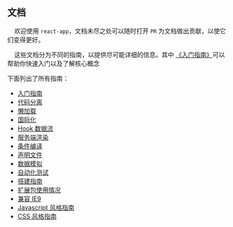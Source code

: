 ## 文档

&nbsp;&nbsp;&nbsp;&nbsp;欢迎使用 `react-app`，文档未尽之处可以随时打开 `PR` 为文档做出贡献，以使它们变得更好。

&nbsp;&nbsp;&nbsp;&nbsp;这些文档分为不同的指南，以提供尽可能详细的信息。其中 [《入门指南》](getting-started.md)可以帮助你快速入门以及了解核心概念

下面列出了所有指南：

- [入门指南](getting-started.md)
- [代码分离](code-splitting.md)
- [懒加载](lazy-loading.md)  
- [国际化](i18n.md)
- [Hook 数据流](hooks.md)
- [服务端渲染](ssr.md)
- [条件编译](conditional-compile.md)
- [声明文件](declaration.md)
- [数据模拟](mock.md)
- [自动化测试](testing.md)
- [搭建指南](build-guide.md)
- [扩展包使用情况](packages.md)
- [兼容 IE9](IE.md)
- [Javascript 风格指南](javascript.md)
- [CSS 风格指南](css.md)
